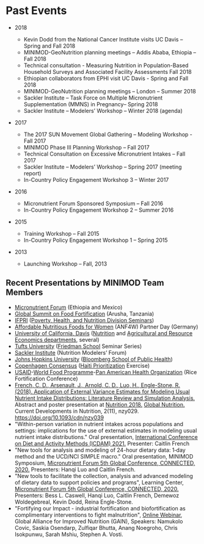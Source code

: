 # Past Events

- 2018
    - Kevin Dodd from the National Cancer Institute visits UC Davis – Spring and Fall 2018
    - MINIMOD-GeoNutrition planning meetings – Addis Ababa, Ethiopia – Fall 2018
    - Technical consultation - Measuring Nutrition in Population-Based Household Surveys and Associated Facility Assessments Fall 2018
    - Ethiopian collaborators from EPHI visit UC Davis  - Spring and Fall 2018
    - MINIMOD-GeoNutrition planning meetings – London – Summer 2018
    - Sackler Institute – Task Force on Multiple Micronutrient Supplementation (MMNS) in Pregnancy– Spring 2018
    - Sackler Institute – Modelers’ Workshop – Winter 2018 (agenda)

- 2017
    - The 2017 SUN Movement Global Gathering – Modeling Workshop - Fall 2017
    - MINIMOD Phase III Planning Workshop – Fall 2017
    - Technical Consultation on Excessive Micronutrient Intakes – Fall 2017
    - Sackler Institute – Modelers’ Workshop – Spring 2017 (meeting report)
    - In-Country Policy Engagement Workshop 3 – Winter 2017

- 2016
    - Micronutrient Forum Sponsored Symposium – Fall 2016
    - In-Country Policy Engagement Workshop 2 – Summer 2016

- 2015
    - Training Workshop – Fall 2015
    - In-Country Policy Engagement Workshop 1 – Spring 2015

- 2013
    - Launching Workshop – Fall, 2013

## Recent Presentations by MINIMOD Team Members

- [Micronutrient Forum](http://micronutrientforum.org/) (Ethiopia and Mexico)
- [Global Summit on Food Fortification](http://www.gainhealth.org/future-fortified/) (Arusha, Tanzania)
- [IFPRI](http://www.ifpri.org/) ([Poverty, Health, and Nutrition Division Seminars](https://www.ifpri.org/division/poverty-health-and-nutrition-phnd))
- [Affordable Nutritious Foods for Women](https://www.giz.de/en/worldwide/25670.html) (ANF4W) Partner Day (Germany)
- [University of California, Davis](https://www.ucdavis.edu/) ([Nutrition](http://nutrition.ucdavis.edu/) and [Agricultural and Resource Economics departments](https://are.ucdavis.edu/), several)
- [Tufts University](https://www.tufts.edu/) ([Friedman School](https://nutrition.tufts.edu/) Seminar Series)
- [Sackler Institute](https://www.nyas.org/programs/the-sackler-institute-for-nutrition-science/) (Nutrition Modelers’ Forum)
- [Johns Hopkins University](https://www.jhu.edu/) ([Bloomberg School of Public Health](https://www.jhsph.edu/))
- [Copenhagen Consensus](http://www.copenhagenconsensus.com/) ([Haiti Prioritization](http://www.copenhagenconsensus.com/Haiti-Priorise) Exercise)
- [USAID](https://www.usaid.gov/)-[World Food Programme](http://www1.wfp.org/)-[Pan American Health Organization](http://www.paho.org/hq/) (Rice Fortification Conference)
- [French, C. D., Arsenault, J., Arnold, C. D., Luo, H., Engle-Stone, R. (2018). Application of External Variance Estimates for Modeling Usual Nutrient Intake Distributions: Literature Review and Simulation Analysis.](https://academic.oup.com/cdn/article/2/11/nzy039/5046106) Abstract and poster presentation at [Nutrition 2018.](https://globalnutritionreport.org/reports/global-nutrition-report-2018/) [Global Nutrition.](https://globalnutritionreport.org/) Current Developments in Nutrition, 2(11), nzy029. https://doi.org/10.1093/cdn/nzy039
- "Within-person variation in nutrient intakes across populations and settings: implications for the use of external estimates in modeling usual nutrient intake distributions." Oral presentation, [International Conference on Diet and Activity Methods (ICDAM) 2021.](https://www.icdamportal.org/) Presenter: Caitlin French
- "New tools for analysis and modeling of 24-hour dietary data: 1‐day method and the UCD/NCI SIMPLE macro." Oral presentation, MINIMOD Symposium, [Micronutrient Forum 5th Global Conference, CONNECTED, 2020.](https://micronutrientforum.org/our-conferences/connected/) Presenters: Hanqi Luo and Caitlin French.
- "New tools to facilitate the collection, analysis and advanced modeling of dietary data to support policies and programs", Learning Center, [Micronutrient Forum 5th Global Conference, CONNECTED, 2020.](https://micronutrientforum.org/our-conferences/connected/) Presenters: Bess L. Caswell, Hanqi Luo, Caitlin French, Demewoz Woldegebreal, Kevin Dodd, Reina Engle-Stone.
- "Fortifying our Impact - industrial fortification and biofortification as complimentary interventions to fight malnutrition", [Online Webinar](https://www.gainhealth.org/events/fortifying-our-impact-industrial-fortification-and-biofortification-complimentary), Global Alliance for Improved Nutrition (GAIN), Speakers: Namukolo Covic, Saskia Osendarp, Zulfiqar Bhutta, Anang Noegroho, Chris Isokpunwu, Sarah Mshiu, Stephen A. Vosti.